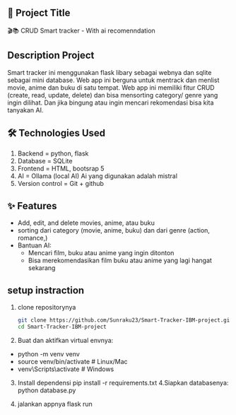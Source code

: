 ## 📌 Project Title 
🎬📚 CRUD Smart tracker - With ai recomenndation

## Description Project
Smart tracker ini menggunakan flask libary sebagai webnya dan sqlite sebagai mini database.
Web app ini berguna untuk mentrack dan menlist movie, anime dan buku di satu tempat.
Web app ini memiliki fitur CRUD (create, read, update, delete) dan bisa mensorting category/ genre yang ingin dilihat.
Dan jika bingung atau ingin mencari rekomendasi bisa kita tanyakan AI.

## 🛠️ Technologies Used
1. Backend = python, flask
2. Database = SQLite
3. Frontend = HTML, bootsrap 5
5. AI = Ollama (local AI) Ai yang digunakan adalah mistral
6. Version control =  Git + github

## ✨ Features
- Add, edit, and delete movies, anime, atau buku
- sorting dari category (movie, anime, buku) dan dari genre (action, romance,)
- Bantuan AI:
   - Mencari film, buku atau anime yang ingin ditonton
   - Bisa merekomendasikan film buku atau anime yang lagi hangat sekarang

## setup instraction
1. clone repositorynya
   ```bash
   git clone https://github.com/Sunraku23/Smart-Tracker-IBM-project.git
   cd Smart-Tracker-IBM-project

2. Buat dan aktifkan virtual envnya:
- python -m venv venv
- source venv/bin/activate     # Linux/Mac
- venv\Scripts\activate        # Windows

3. Install dependensi
   pip install -r requirements.txt
4.Siapkan databasenya:
   python database.py

5. jalankan appnya
     flask run
   

